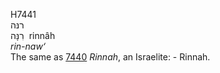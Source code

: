 <body>
  <p>H7441<br>  רנּה  <br> רִנָּה  ‎  rinnâh  <br><i>rin-naw‘ </i><br>The same as <a href="h7440.htm">7440</a>  <i>Rinnah</i>, an Israelite: - Rinnah.<br></p>
 </body>